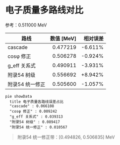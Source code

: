 # 电子质量多路线对比

参考：0.511000 MeV

| 路线 | 数值 [MeV] | 相对误差 |
| --- | ---: | ---: |
| cascade | 0.477219 | -6.611% |
| cosφ 修正 | 0.506278 | -0.924% |
| g_eff 关系式 | 0.490911 | -3.931% |
| 附录54 树级 | 0.556692 | +8.942% |
| 附录54 统一修正 | 0.505600 | -1.057% |

```mermaid
pie showData
  title 电子质量各路线误差占比
  "cascade" : 0.066108
  "cosφ 修正" : 0.009242
  "g_eff 关系式" : 0.039313
  "附录54 树级" : 0.089417
  "附录54 统一修正" : 0.010567
```

> 附录54 统一修正带：[0.494826, 0.506835] MeV
